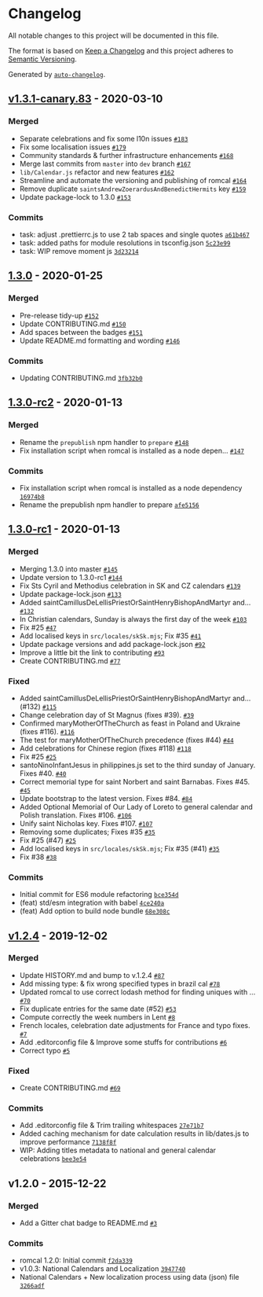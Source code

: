 # Changelog

All notable changes to this project will be documented in this file.

The format is based on [Keep a Changelog](https://keepachangelog.com/en/1.0.0/)
and this project adheres to [Semantic Versioning](https://semver.org/spec/v2.0.0.html).

Generated by [`auto-changelog`](https://github.com/CookPete/auto-changelog).

## [v1.3.1-canary.83](https://github.com/romcal/romcal/compare/1.3.0...v1.3.1-canary.83) - 2020-03-10

### Merged

- Separate celebrations and fix some l10n issues [`#183`](https://github.com/romcal/romcal/pull/183)
-  Fix some localisation issues [`#179`](https://github.com/romcal/romcal/pull/179)
- Community standards & further infrastructure enhancements [`#168`](https://github.com/romcal/romcal/pull/168)
- Merge last commits from `master` into `dev` branch [`#167`](https://github.com/romcal/romcal/pull/167)
- `lib/Calendar.js` refactor and new features [`#162`](https://github.com/romcal/romcal/pull/162)
- Streamline and automate the versioning and publishing of romcal [`#164`](https://github.com/romcal/romcal/pull/164)
- Remove duplicate `saintsAndrewZoerardusAndBenedictHermits` key [`#159`](https://github.com/romcal/romcal/pull/159)
- Update package-lock to 1.3.0 [`#153`](https://github.com/romcal/romcal/pull/153)

### Commits

- task: adjust .prettierrc.js to use 2 tab spaces and single quotes [`a61b467`](https://github.com/romcal/romcal/commit/a61b46718c9e4d94971bb8e4d78ea775f809c0b5)
- task: added paths for module resolutions in tsconfig.json [`5c23e99`](https://github.com/romcal/romcal/commit/5c23e99088c204fae499a54ca23489784f636779)
- task: WIP remove moment js [`3d23214`](https://github.com/romcal/romcal/commit/3d232147e93943b1ea28d3d5dc70563054dad43a)

## [1.3.0](https://github.com/romcal/romcal/compare/1.3.0-rc2...1.3.0) - 2020-01-25

### Merged

- Pre-release tidy-up [`#152`](https://github.com/romcal/romcal/pull/152)
- Update CONTRIBUTING.md [`#150`](https://github.com/romcal/romcal/pull/150)
- Add spaces between the badges [`#151`](https://github.com/romcal/romcal/pull/151)
- Update README.md formatting and wording [`#146`](https://github.com/romcal/romcal/pull/146)

### Commits

- Updating CONTRIBUTING.md [`3fb32b0`](https://github.com/romcal/romcal/commit/3fb32b0120333fc742f8cb27014818b572a0d5e4)

## [1.3.0-rc2](https://github.com/romcal/romcal/compare/1.3.0-rc1...1.3.0-rc2) - 2020-01-13

### Merged

- Rename the `prepublish` npm handler to `prepare` [`#148`](https://github.com/romcal/romcal/pull/148)
- Fix installation script when romcal is installed as a node depen… [`#147`](https://github.com/romcal/romcal/pull/147)

### Commits

- Fix installation script when romcal is installed as a node dependency [`16974b8`](https://github.com/romcal/romcal/commit/16974b857da94a6d335423d17874a51c7c24ad74)
- Rename the prepublish npm handler to prepare [`afe5156`](https://github.com/romcal/romcal/commit/afe51564e2eb0b74d7988a7ab7019092e333de55)

## [1.3.0-rc1](https://github.com/romcal/romcal/compare/v1.2.4...1.3.0-rc1) - 2020-01-13

### Merged

- Merging 1.3.0 into master [`#145`](https://github.com/romcal/romcal/pull/145)
- Update version to 1.3.0-rc1 [`#144`](https://github.com/romcal/romcal/pull/144)
- Fix Sts Cyril and Methodius celebration in SK and CZ calendars [`#139`](https://github.com/romcal/romcal/pull/139)
- Update package-lock.json [`#133`](https://github.com/romcal/romcal/pull/133)
- Added saintCamillusDeLellisPriestOrSaintHenryBishopAndMartyr and… [`#132`](https://github.com/romcal/romcal/pull/132)
- In Christian calendars, Sunday is always the first day of the week [`#103`](https://github.com/romcal/romcal/pull/103)
- Fix #25 [`#47`](https://github.com/romcal/romcal/pull/47)
- Add localised keys in `src/locales/skSk.mjs`; Fix #35 [`#41`](https://github.com/romcal/romcal/pull/41)
- Update package versions and add package-lock.json [`#92`](https://github.com/romcal/romcal/pull/92)
- Improve a little bit the link to contributing [`#93`](https://github.com/romcal/romcal/pull/93)
- Create CONTRIBUTING.md [`#77`](https://github.com/romcal/romcal/pull/77)

### Fixed

- Added saintCamillusDeLellisPriestOrSaintHenryBishopAndMartyr and… (#132) [`#115`](https://github.com/romcal/romcal/issues/115)
- Change celebration day of St Magnus (fixes #39). [`#39`](https://github.com/romcal/romcal/issues/39)
- Confirmed maryMotherOfTheChurch as feast in Poland and Ukraine (fixes #116). [`#116`](https://github.com/romcal/romcal/issues/116)
- The test for maryMotherOfTheChurch precedence (fixes #44) [`#44`](https://github.com/romcal/romcal/issues/44)
- Add celebrations for Chinese region (fixes #118) [`#118`](https://github.com/romcal/romcal/issues/118)
- Fix #25 [`#25`](https://github.com/romcal/romcal/issues/25)
- santoNinoInfantJesus in philippines.js set to the third sunday of January. Fixes #40. [`#40`](https://github.com/romcal/romcal/issues/40)
- Correct memorial type for saint Norbert and saint Barnabas. Fixes #45. [`#45`](https://github.com/romcal/romcal/issues/45)
- Update bootstrap to the latest version. Fixes #84. [`#84`](https://github.com/romcal/romcal/issues/84)
- Added Optional Memorial of Our Lady of Loreto to general calendar and Polish translation. Fixes #106. [`#106`](https://github.com/romcal/romcal/issues/106)
- Unify saint Nicholas key. Fixes #107. [`#107`](https://github.com/romcal/romcal/issues/107)
- Removing some duplicates; Fixes #35 [`#35`](https://github.com/romcal/romcal/issues/35)
- Fix #25 (#47) [`#25`](https://github.com/romcal/romcal/issues/25)
- Add localised keys in `src/locales/skSk.mjs`; Fix #35 (#41) [`#35`](https://github.com/romcal/romcal/issues/35)
- Fix #38 [`#38`](https://github.com/romcal/romcal/issues/38)

### Commits

- Initial commit for ES6 module refactoring [`bce354d`](https://github.com/romcal/romcal/commit/bce354de6228fcba6f5d763a4b915733cdc9e92d)
- (feat) std/esm integration with babel [`4ce240a`](https://github.com/romcal/romcal/commit/4ce240a35ee378062674e74cf83157bf91d3c5ef)
- (feat) Add option to build node bundle [`68e308c`](https://github.com/romcal/romcal/commit/68e308c0fe86a7d2da29e627f31445dd382213f0)

## [v1.2.4](https://github.com/romcal/romcal/compare/v1.2.0...v1.2.4) - 2019-12-02

### Merged

- Update HISTORY.md and bump to v.1.2.4 [`#87`](https://github.com/romcal/romcal/pull/87)
- Add missing type:  & fix wrong specified types in brazil cal [`#78`](https://github.com/romcal/romcal/pull/78)
- Updated romcal to use correct lodash method for finding uniques with … [`#70`](https://github.com/romcal/romcal/pull/70)
- Fix duplicate entries for the same date (#52) [`#53`](https://github.com/romcal/romcal/pull/53)
- Compute correctly the week numbers in Lent [`#8`](https://github.com/romcal/romcal/pull/8)
- French locales, celebration date adjustments for France and typo fixes. [`#7`](https://github.com/romcal/romcal/pull/7)
- Add .editorconfig file & Improve some stuffs for contributions [`#6`](https://github.com/romcal/romcal/pull/6)
- Correct typo [`#5`](https://github.com/romcal/romcal/pull/5)

### Fixed

- Create CONTRIBUTING.md [`#69`](https://github.com/romcal/romcal/issues/69)

### Commits

- Add .editorconfig file & Trim trailing whitespaces [`27e71b7`](https://github.com/romcal/romcal/commit/27e71b7825957e88087b136e47e8e409f37538c0)
- Added caching mechanism for date calculation results in lib/dates.js to improve performance [`7138f8f`](https://github.com/romcal/romcal/commit/7138f8f36f011378d65b5a52f0594d948e545391)
- WIP: Adding titles metadata to national and general calendar celebrations [`bee3e54`](https://github.com/romcal/romcal/commit/bee3e5430c0dd4d03b92d0ee9e925f203a60a920)

## v1.2.0 - 2015-12-22

### Merged

- Add a Gitter chat badge to README.md [`#3`](https://github.com/romcal/romcal/pull/3)

### Commits

- romcal 1.2.0: Initial commit [`f2da339`](https://github.com/romcal/romcal/commit/f2da339993e3cab29d27adf431cc49e84936d4e9)
- v1.0.3: National Calendars and Localization [`3947740`](https://github.com/romcal/romcal/commit/3947740d7e96e6a37375ffc11d9b0d94fc4965cd)
- National Calendars + New localization process using data (json) file [`3266adf`](https://github.com/romcal/romcal/commit/3266adf2ef0463f220db59acd4e483a8c5fe5a26)

